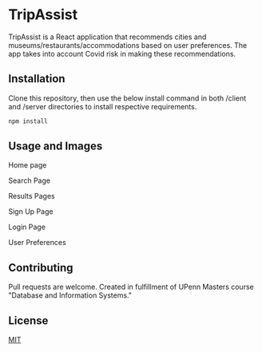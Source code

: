 # TripAssist

TripAssist is a React application that recommends cities and museums/restaurants/accommodations based on user preferences. The app takes into account Covid risk in making these recommendations.

## Installation

Clone this repository, then use the below install command in both /client and /server directories to install respective requirements.

```bash
npm install
```

## Usage and Images

Home page 
[](TripAssist/app-example-images/home.png)

Search Page
[](TripAssist/app-example-images/search.png)

Results Pages
[](TripAssist/app-example-images/results-clicked.png)

[](TripAssist/app-example-images/results-clicked2.png)

Sign Up Page
[](TripAssist/app-example-images/signup.png)

Login Page
[](TripAssist/app-example-images/login.png)

User Preferences
[](TripAssist/app-example-images/user-preferences.png)

[](TripAssist/app-example-images/user-preferences2.png)

## Contributing
Pull requests are welcome. Created in fulfillment of UPenn Masters course "Database and Information Systems."

## License
[MIT](https://choosealicense.com/licenses/mit/)

